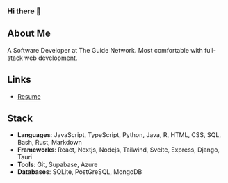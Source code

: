 ### Hi there 👋

## About Me
A Software Developer at The Guide Network. Most comfortable with full-stack web development.

## Links
- [Resume](https://kyleung1.github.io/Resume)

## Stack
- **Languages**: JavaScript, TypeScript, Python, Java, R, HTML, CSS, SQL, Bash, Rust, Markdown
- **Frameworks**: React, Nextjs, Nodejs, Tailwind, Svelte, Express, Django, Tauri
- **Tools**: Git, Supabase, Azure
- **Databases**: SQLite, PostGreSQL, MongoDB
